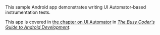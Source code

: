This sample Android app demonstrates
writing UI Automator-based instrumentation tests.

This app is covered in 
[the chapter on UI Automator](https://commonsware.com/Android/previews/testing-with-ui-automator)
in [*The Busy Coder's Guide to Android Development*](https://commonsware.com/Android/).

